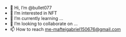 - 👋 Hi, I’m @bullet077
- 👀 I’m interested in NFT
- 🌱 I’m currently learning ...
- 💞️ I’m looking to collaborate on ...
- 📫 How to reach me-mafteigabriel150676@gmail.com

<!---
bullet077/bullet077 is a ✨ special ✨ repository because its `README.md` (this file) appears on your GitHub profile.
You can click the Preview link to take a look at your changes.
--->
